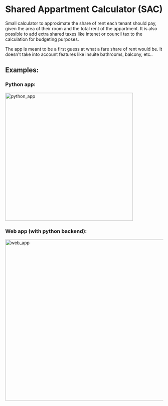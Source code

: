 # Shared Appartment Calculator (SAC)

Small calculator to approximate the share of rent each tenant should pay, given the area of their room and the total rent of the appartment. 
It is also possible to add extra shared taxes like intenet or council tax to the calculation for budgeting purposes. 

The app is meant to be a first guess at what a fare share of rent would be. It doesn't take into account features like insuite bathrooms, balcony, etc.. 


## Examples: 

### Python app: 
<img width="407" alt="python_app" src="https://github.com/user-attachments/assets/a1173160-cc77-4a47-8250-dd705159a4f1">


### Web app (with python backend):
<img width="513" alt="web_app" src="https://github.com/user-attachments/assets/b28da5a1-09f0-4b8f-9c95-c319bc8b0f5a">
